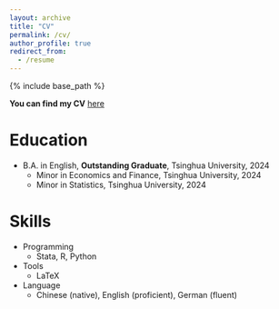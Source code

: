 ```yaml
---
layout: archive
title: "CV"
permalink: /cv/
author_profile: true
redirect_from:
  - /resume
---
```


{% include base_path %}

__You can find my CV__ [here](https://hlyang2001.github.io/hlyang.github.io/files/paper1.pdf)

Education
======
* B.A. in English, __Outstanding Graduate__, Tsinghua University, 2024 
  * Minor in Economics and Finance, Tsinghua University, 2024
  * Minor in Statistics, Tsinghua University, 2024

  
Skills
======
* Programming
  * Stata, R, Python
* Tools
  * LaTeX
* Language
  * Chinese (native), English (proficient), German (fluent)

